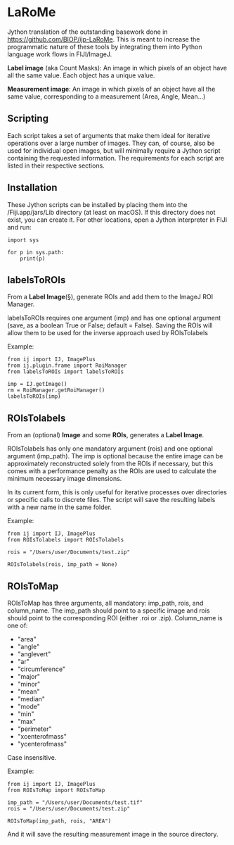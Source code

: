 
# LaRoMe

Jython translation of the outstanding basework done in https://github.com/BIOP/ijp-LaRoMe. This is meant to increase the programmatic nature of these tools by integrating them into Python language work flows in FIJI/ImageJ.

**Label image** (aka Count Masks): An image in which pixels of an object have all the same value. Each object has a unique value.
 
**Measurement image**: An image in which pixels of an object have all the same value, corresponding to a measurement (Area, Angle, Mean...) 

## Scripting

Each script takes a set of arguments that make them ideal for iterative operations over a large number of images. They can, of course, also be used for individual open images, but will minimally require a Jython script containing the requested information. The requirements for each script are listed in their respective sections.

## Installation

These Jython scripts can be installed by placing them into the /Fiji.app/jars/Lib directory (at least on macOS). If this directory does not exist, you can create it. For other locations, open a Jython interpreter in FIJI and run:

```
import sys

for p in sys.path:
	print(p)
```

## labelsToROIs

From a **Label Image**(§), generate ROIs and add them to the ImageJ ROI Manager.

labelsToROIs requires one argument (imp) and has one optional argument (save, as a boolean True or False; default = False). Saving the ROIs will allow them to be used for the inverse approach used by ROIsTolabels

Example:
```
from ij import IJ, ImagePlus
from ij.plugin.frame import RoiManager
from labelsToROIs import labelsToROIs

imp = IJ.getImage()
rm = RoiManager.getRoiManager()
labelsToROIs(imp)
```

## ROIsTolabels

From an (optional) **Image** and some **ROIs**, generates a **Label Image**.

ROIsTolabels has only one mandatory argument (rois) and one optional argument (imp_path). The imp is optional because the entire image can be approximately reconstructed solely from the ROIs if necessary, but this comes with a performance penalty as the ROIs are used to calculate the minimum necessary image dimensions. 

In its current form, this is only useful for iterative processes over directories or specific calls to discrete files. The script will save the resulting labels with a new name in the same folder.

Example:

```
from ij import IJ, ImagePlus
from ROIsTolabels import ROIsTolabels

rois = "/Users/user/Documents/test.zip"

ROIsTolabels(rois, imp_path = None)
```

## ROIsToMap

ROIsToMap has three arguments, all mandatory: imp_path, rois, and column_name. The imp_path should point to a specific image and rois should point to the corresponding ROI (either .roi or .zip). Column_name is one of:

* "area" 
* "angle" 
* "anglevert" 
* "ar" 
* "circumference" 
* "major"
* "minor"
* "mean"
* "median"
* "mode"
* "min"
* "max"
* "perimeter"
* "xcenterofmass"
* "ycenterofmass"

Case insensitive.

Example:

```
from ij import IJ, ImagePlus
from ROIsToMap import ROIsToMap

imp_path = "/Users/user/Documents/test.tif"
rois = "/Users/user/Documents/test.zip"
						
ROIsToMap(imp_path, rois, "AREA")
```

And it will save the resulting measurement image in the source directory.
